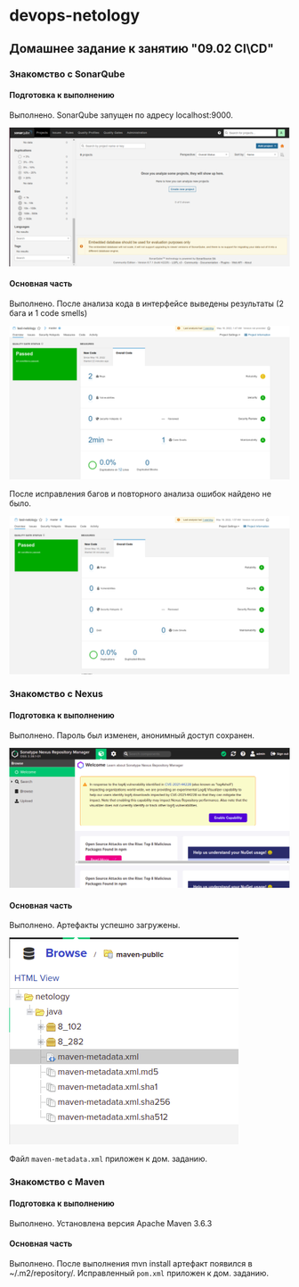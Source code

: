 # devops-netology

## Домашнее задание к занятию "09.02 CI\CD"

### Знакомство с SonarQube

#### Подготовка к выполнению

Выполнено. SonarQube запущен по адресу localhost:9000.

![sonarqube_begin](./img/sonarqube.png)

#### Основная часть

Выполнено. После анализа кода в интерфейсе выведены результаты (2 бага и 1 code smells)

![sonar_analysis](./img/sonar_analysis.png)

После исправления багов и повторного анализа ошибок найдено не было.

![sonar_correct](./img/sonar_correct.png)

### Знакомство с Nexus

#### Подготовка к выполнению

Выполнено. Пароль был изменен, анонимный доступ сохранен.

![nexus_begin](./img/nexus_begin.png)

#### Основная часть

Выполнено. Артефакты успешно загружены.

![nexus_upload](./img/nexus_upload.png)

Файл `maven-metadata.xml` приложен к дом. заданию.

### Знакомство с Maven

#### Подготовка к выполнению

Выполнено. Установлена версия Apache Maven 3.6.3

#### Основная часть

Выполнено. После выполнения mvn install артефакт появился в ~/.m2/repository/. Исправленный `pom.xml` приложен к дом. заданию.
